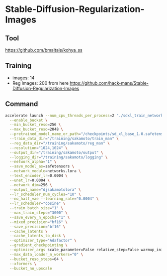 # Stable-Diffusion-Regularization-Images

## Tool
https://github.com/bmaltais/kohya_ss

## Training 
* images: 14
* Reg Images: 200 from here https://github.com/hack-mans/Stable-Diffusion-Regularization-Images

## Command
``` bash
accelerate launch --num_cpu_threads_per_process=2 "./sdxl_train_network.py" \
  --enable_bucket \
  --min_bucket_reso=256 \
  --max_bucket_reso=2048 \
  --pretrained_model_name_or_path="/checkpoints/sd_xl_base_1.0.safetensors" \
  --train_data_dir="/training/sakamoto/train_man" \
  --reg_data_dir="/training/sakamoto/reg_man" \
  --resolution="1024,1024" \
  --output_dir="/training/sakamoto/output" \
  --logging_dir="/training/sakamoto/logging" \
  --network_alpha="1" \
  --save_model_as=safetensors \
  --network_module=networks.lora \
  --text_encoder_lr=0.0004 \
  --unet_lr=0.0004 \
  --network_dim=256 \
  --output_name="djsakamotolora" \
  --lr_scheduler_num_cycles="10" \
  --no_half_vae --learning_rate="0.0004" \
  --lr_scheduler="cosine" \
  --train_batch_size="1" \
  --max_train_steps="3000" \
  --save_every_n_epochs="1" \
  --mixed_precision="bf16" \
  --save_precision="bf16" \
  --cache_latents \
  --cache_latents_to_disk \
  --optimizer_type="Adafactor" \
  --gradient_checkpointing \
  --optimizer_args scale_parameter=False relative_step=False warmup_init=False \
  --max_data_loader_n_workers="0" \
  --bucket_reso_steps=64 \
  --xformers \
  --bucket_no_upscale
```
